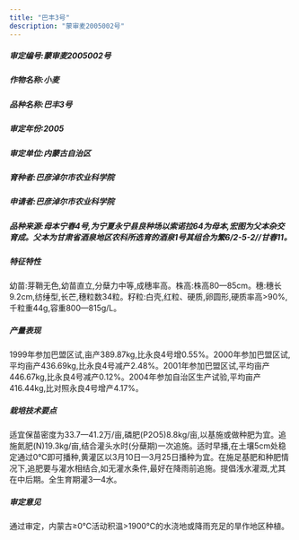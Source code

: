 ```yaml
---
title: "巴丰3号"
description: "蒙审麦2005002号"
---
```

##### 审定编号:蒙审麦2005002号

##### 作物名称:小麦

##### 品种名称:巴丰3号

##### 审定年份:2005

##### 审定单位:内蒙古自治区

##### 育种者:巴彦淖尔市农业科学院

##### 申请者:巴彦淖尔市农业科学院

##### 品种来源:母本宁春4号,为宁夏永宁县良种场以索诺拉64为母本,宏图为父本杂交育成。父本为甘肃省酒泉地区农科所选育的酒泉1号其组合为繁6/2-5-2//甘春11。

##### 特征特性
幼苗:芽鞘无色,幼苗直立,分蘖力中等,成穗率高。株高:株高80—85cm。穗:穗长9.2cm,纺缍型,长芒,穗粒数34粒。籽粒:白壳,红粒、硬质,卵圆形,硬质率高>90%,千粒重44g,容重800—815g/L。

##### 产量表现
1999年参加巴盟区试,亩产389.87kg,比永良4号增0.55%。2000年参加巴盟区试,平均亩产436.69kg,比永良4号减产2.48%。2001年参加巴盟区试,平均亩产446.67kg,比永良4号减产0.12%。2004年参加自治区生产试验,平均亩产416.44kg,比对照永良4号增产4.17%。

##### 栽培技术要点
适宜保苗密度为33.7—41.2万/亩,磷肥(P2O5)8.8kg/亩,以基施或做种肥为宜。追施氮肥(N)19.3kg/亩,结合灌头水时(分蘖期)一次追施。适时早播,在土壤5cm处稳定通过0℃即可播种,黄灌区以3月10日—3月25日播种为宜。在施足基肥和种肥情况下,追肥要与灌水相结合,如无灌水条件,最好在降雨前追施。提倡浅水灌溉,尤其在中后期。全生育期灌3—4水。

##### 审定意见
通过审定，内蒙古≥0℃活动积温>1900℃的水浇地或降雨充足的旱作地区种植。
